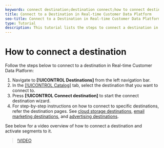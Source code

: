 ```yaml
---
keywords: connect destination;destination connect;how to connect destination
title: Connect to a Destination in Real-time Customer Data Platform
seo-title: Connect to a Destination in Real-time Customer Data Platform
type: Tutorial
description: This tutorial lists the steps to connect a destination in Real-time Customer Data Platform
---
```


# How to connect a destination 

Follow the steps below to connect to a destination in Real-time Customer Data Platform:

1. Navigate to  **[!UICONTROL Destinations]** from the left navigation bar.
2. In the [[!UICONTROL Catalog]](./destinations-workspace.md#catalog) tab, select the destination that you want to connect to.
3. Press **[!UICONTROL Connect destination]** to start the connect destination wizard.
4. For step-by-step instructions on how to connect to specific destinations, refer the destination pages. See [cloud storage destinations](../catalog/cloud-storage/workflow.md), [email marketing destinations](../catalog/email-marketing/overview.md), and [advertising destinations](../catalog/advertising/overview.md).

See below for a video overview of how to connect a destination and activate segments to it.

>[!VIDEO](https://video.tv.adobe.com/v/29710?quality=12)